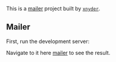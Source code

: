 This is a [mailer](https://xnyder-mailer.vercel.app/demo) project built by [`xnyder`](https://xnyder.com).

## Mailer

First, run the development server:


Navigate to it here [mailer](https://xnyder-mailer.vercel.app/demo) to see the result.

